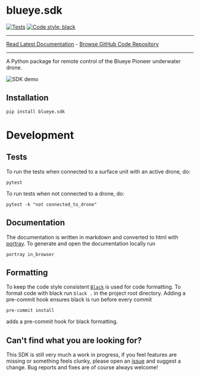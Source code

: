 # blueye.sdk
[![Tests](https://github.com/BluEye-Robotics/blueye.sdk/workflows/Tests/badge.svg)](https://github.com/BluEye-Robotics/blueye.sdk/actions)
[![Code style: black](https://img.shields.io/badge/code%20style-black-000000.svg)](https://github.com/ambv/black)
_________________

[Read Latest Documentation](https://blueye-robotics.github.io/blueye.sdk/) - [Browse GitHub Code Repository](https://github.com/BluEye-Robotics/blueye.sdk)
_________________
A Python package for remote control of the Blueye Pioneer underwater drone.


![SDK demo](./docs/media/sdk-demo.gif)

## Installation
```shell
pip install blueye.sdk
```

# Development

## Tests
To run the tests when connected to a surface unit with an active drone, do:

```shell
pytest
```

To run tests when not connected to a drone, do:

``` shell
pytest -k "not connected_to_drone"
```

## Documentation
The documentation is written in markdown and converted to html with
[portray](https://timothycrosley.github.io/portray/). To generate and open the
documentation locally run

``` shell
portray in_browser
```

## Formatting
To keep the code style consistent [`Black`](https://pypi.org/project/black/) is used for code formatting.
To format code with black run `black .` in the project root directory.
Adding a pre-commit hook ensures black is run before every commit

```shell
pre-commit install
```
adds a pre-commit hook for black formatting.

## Can't find what you are looking for?
This SDK is still very much a work in progress, if you feel features are missing or something feels clunky, please open an [issue](https://github.com/BluEye-Robotics/blueye.sdk/issues) and suggest a change. Bug reports and fixes are of course always welcome!
